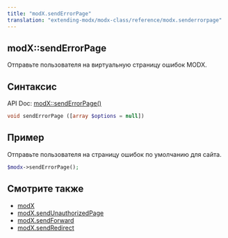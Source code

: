 ```yaml
---
title: "modX.sendErrorPage"
translation: "extending-modx/modx-class/reference/modx.senderrorpage"
---
```


## modX::sendErrorPage

Отправьте пользователя на виртуальную страницу ошибок MODX.

## Синтаксис

API Doc: [modX::sendErrorPage()](http://api.modx.com/revolution/2.2/db_core_model_modx_modx.class.html#%5CmodX::sendErrorPage())

``` php
void sendErrorPage ([array $options = null])
```

## Пример

Отправьте пользователя на страницу ошибок по умолчанию для сайта.

``` php
$modx->sendErrorPage();
```

## Смотрите также

- [modX](extending-modx/core-model/modx "modX")
- [modX.sendUnauthorizedPage](extending-modx/modx-class/reference/modx.sendunauthorizedpage "modX.sendUnauthorizedPage")
- [modX.sendForward](extending-modx/modx-class/reference/modx.sendforward "modX.sendForward")
- [modX.sendRedirect](extending-modx/modx-class/reference/modx.sendredirect "modX.sendRedirect")
